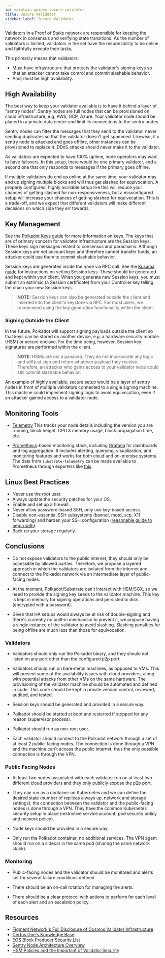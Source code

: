 ```yaml
---
id: maintain-guides-secure-validator
title: Secure Validator
sidebar_label: Secure Validator
---
```


Validators in a Proof of Stake network are responsible for keeping the network in consensus and verifying state transitions. As the number of validators is limited, validators in the set have the responsibility to be online and faithfully execute their tasks.

This primarily means that validators:

- Must have infrastructure that protects the validator's signing keys so that an attacker cannot take control and commit slashable behavior.
- And; must be high availability.

## High Availability

The best way to keep your validator available is to have it behind a layer of "sentry nodes". Sentry nodes are full nodes that can be provisioned on cloud infrastructure, e.g. AWS, GCP, Azure. Your validator node should be placed in a private data center and limit its connections to the sentry nodes.

Sentry nodes can filter the messages that they send to the validator, never sending duplicates so that the validator doesn't get spammed. Likewise, if a sentry node is attacked and goes offline, other instances can be provisioned to replace it. DDoS attacks should never make it to the validator.

As validators are expected to have 100% uptime, node operators may want to have failovers. In this setup, there would be one primary validator, and a second one that only responds to messages if the primary goes offline.

If multiple validators do end up online at the same time, your validator may end up signing multiple blocks and will thus get slashed for equivocation. A properly configured, highly available setup like this will reduce your chances of getting slashed for non-responsiveness, but a misconfigured setup will increase your chances of getting slashed for equivocation. This is a trade-off, and we expect that different validators will make different decisions on which side they err towards.

## Key Management

See the [Polkadot Keys guide](https://wiki.polkadot.network/en/latest/polkadot/learn/keys/) for more information on keys. The keys that are of primary concern for validator infrastructure are the Session keys. These keys sign messages related to consensus and parachains. Although Session keys are _not_ account keys and therefore cannot transfer funds, an attacker could use them to commit slashable behavior.

Session keys are generated inside the node via RPC call. See the [Kusama guide](https://guide.kusama.network/en/latest/try/validate/#set-the-session-key) for instructions on setting Session keys. These should be generated and kept within your client. When you generate new Session keys, you must submit an extrinsic (a Session certificate) from your Controller key telling the chain your new Session keys.

> **NOTE:** Session keys can also be generated outside the client and inserted into the client's keystore via RPC. For most users, we recommend using the key generation functionality within the client.

### Signing Outside the Client

In the future, Polkadot will support signing payloads outside the client so that keys can be stored on another device, e.g. a hardware security module (HSM) or secure enclave. For the time being, however, Session key signatures are performed within the client.

> **NOTE:** HSMs are not a panacea. They do not incorporate any logic and will just sign and return whatever payload they receive. Therefore, an attacker who gains access to your validator node could still commit slashable behavior.

An example of highly available, secure setup would be a layer of sentry nodes in front of multiple validators connected to a single signing machine. This machine could implement signing logic to avoid equivocation, even if an attacker gained access to a validator node.

## Monitoring Tools

- [Telemetry](https://github.com/paritytech/substrate-telemetry) This tracks your node details including the version you are running, block height, CPU & memory usage, block propagation time, etc.  

- [Prometheus](https://prometheus.io/)-based monitoring stack, including [Grafana](https://grafana.com) for dashboards and log aggregation. It includes alerting, querying, visualization, and monitoring features and works for both cloud and on-premise systems. The data from `substrate-telemetry` can be made available to Prometheus through exporters like [this](https://github.com/w3f/substrate-telemetry-exporter).

## Linux Best Practices

- Never use the root user.
- Always update the security patches for your OS.
- Enable and set up a firewall.
- Never allow password-based SSH, only use key-based access.
- Disable non-essential SSH subsystems (banner, motd, scp, X11 forwarding) and harden your SSH configuration ([reasonable guide to begin with](https://stribika.github.io/2015/01/04/secure-secure-shell.html)).
- Back up your storage regularly.

## Conclusions

- Do not expose validators to the public internet, they should only be accessible by allowed parties. Therefore, we propose a layered approach in which the validators are isolated from the internet and connect to the Polkadot network via an intermediate layer of public-facing nodes.

- At the moment, Polkadot/Substrate can't interact with HSM/SGX, so we need to provide the signing key seeds to the validator machine. This key is kept in memory for signing operations and persisted to disk (encrypted with a password).

- Given that HA setups would always be at risk of double-signing and there's currently no built-in mechanism to prevent it, we propose having a single instance of the validator to avoid slashing. Slashing penalties for being offline are much less than those for equivocation.

### Validators 

- Validators should only run the Polkadot binary, and they should not listen on any port other than the configured p2p port.

- Validators should run on bare-metal machines, as opposed to VMs. This will prevent some of the availability issues with cloud providers, along with potential attacks from other VMs on the same hardware. The provisioning of the validator machine should be automated and defined in code. This code should be kept in private version control, reviewed, audited, and tested.

- Session keys should be generated and provided in a secure way.

- Polkadot should be started at boot and restarted if stopped for any reason (supervisor process).

- Polkadot should run as non-root user.

- Each validator should connect to the Polkadot network through a set of at least 2 public-facing nodes. The connection is done through a VPN and the machine can't access the public internet, thus the only possible connection is through the VPN.

### Public Facing Nodes

- At least two nodes associated with each validator run on at least two different cloud providers and they only publicly expose the p2p port.

- They can run as a container on Kubernetes and we can define the desired state (number of replicas always up, network and storage settings); the connection between the validator and the public-facing nodes is done through a VPN. They have the common Kubernetes security setup in place (restrictive service account, pod security policy and network policy).

- Node keys should be provided in a secure way.

- Only run the Polkadot container, no additional services. The VPN agent should run on a sidecar in the same pod (sharing the same network stack).

### Monitoring

- Public-facing nodes and the validator should be monitored and alerts set for several failure conditions defined.

- There should be an on-call rotation for managing the alerts.

- There should be a clear protocol with actions to perform for each level of each alert and an escalation policy.

## Resources

- [Figment Network's Full Disclosure of Cosmos Validator Infrastructure](https://medium.com/figment-networks/full-disclosure-figments-cosmos-validator-infrastructure-3bc707283967) 
- [Certus One's Knowledge Base](https://kb.certus.one/)
- [EOS Block Producer Security List](https://github.com/slowmist/eos-bp-nodes-security-checklist)
- [Sentry Node Architecture Overview](https://forum.cosmos.network/t/sentry-node-architecture-overview/454)
- [HSM Policies and the Important of Validator Security](https://medium.com/loom-network/hsm-policies-and-the-importance-of-validator-security-ec8a4cc1b6f)
